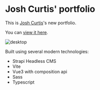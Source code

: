 # Josh Curtis' portfolio

This is [Josh Curtis](https://www.linkedin.com/in/josh-hcurtis)'s new portfolio.

You can [view it here](https://joshcurtis-portfolio-app.onrender.com/).

![desktop](https://github.com/gardinbe/joshcurtis-portfolio/assets/55744452/8bc144fa-b05b-4021-913f-f856ab362d73)

Built using several modern technologies:
- Strapi Headless CMS
- Vite
- Vue3 with composition api
- Sass
- Typescript

